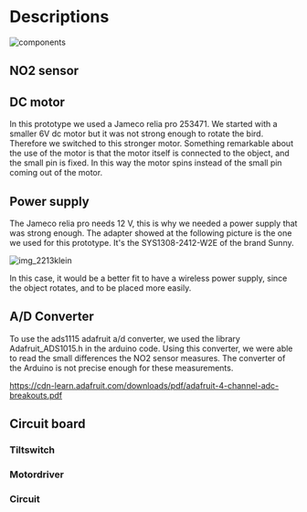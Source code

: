 # Descriptions
![components](https://user-images.githubusercontent.com/31654421/40971480-1034dc5a-68be-11e8-9307-9f7e7ecde65f.jpg)

## NO2 sensor
## DC motor
In this prototype we used a Jameco relia pro 253471. We started with a smaller 6V dc motor but it was not strong enough to rotate the bird. Therefore we switched to this stronger motor. Something remarkable about the use of the motor is that the motor itself is connected to the object, and the small pin is fixed. In this way the motor spins instead of the small pin coming out of the motor. 

## Power supply
The Jameco relia pro needs 12 V, this is why we needed a power supply that was strong enough. The adapter showed at the following picture is the one we used for this prototype. It's the SYS1308-2412-W2E of the brand Sunny. 

![img_2213klein](https://user-images.githubusercontent.com/31654421/40981644-bd8be674-68db-11e8-80a4-dcecf0c7a6ab.jpg)

In this case, it would be a better fit to have a wireless power supply, since the object rotates, and to be placed more easily. 

## A/D Converter
To use the ads1115 adafruit a/d converter, we used the library Adafruit_ADS1015.h in the arduino code. 
Using this converter, we were able to read the small differences the NO2 sensor measures. The converter of the Arduino is not precise enough for these measurements.

https://cdn-learn.adafruit.com/downloads/pdf/adafruit-4-channel-adc-breakouts.pdf

## Circuit board
### Tiltswitch
### Motordriver
### Circuit
